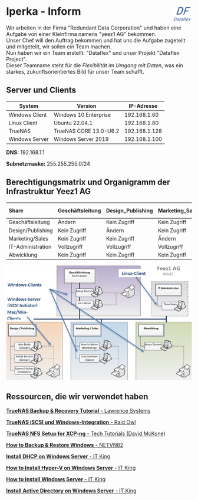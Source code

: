 # Iperka - Inform <img src="https://github.com/ironflipper/DataFlex/blob/main/Dokumentationen/iperka/Images/LOGO.png" alt="DataFlex Logo" align="right" width="50"/>

Wir arbeiten in der Firma "Redundant Data Corporation" und haben eine Aufgabe von einer Kleinfirma namens "yeez1 AG" bekommen.  
Unser Chef will den Auftrag bekommen und hat uns die Aufgabe zugeteilt und mitgeteilt, wir sollen ein Team machen.  
Nun haben wir ein Team erstellt: "Dataflex" und unser Projekt "Dataflex Project".  
Dieser Teamname steht für die *Flexibilität im Umgang mit Daten*, was ein starkes, zukunftsorientiertes Bild für unser Team schafft.


## Server und Clients

| System           | Version                  | IP-Adresse       |
|------------------|--------------------------|------------------|
| Windows Client   | Windows 10 Enterprise     | 192.168.1.60     |
| Linux Client     | Ubuntu 22.04.1            | 192.168.1.80     |
| TrueNAS          | TrueNAS CORE 13.0-U6.2    | 192.168.1.128    |
| Windows Server   | Windows Server 2019       | 192.168.1.100    |

**DNS:** 192.168.1.1

**Subnetzmaske:** 255.255.255.0/24


## Berechtigungsmatrix und Organigramm der Infrastruktur Yeez1 AG

| Share                | Geschäftsleitung  |  Design_Publishing  | Marketing_Sales  | IT-Administration  | Abwicklung        |
|:---------------------|:------------------|:-------------------|:-----------------|:-------------------|:------------------|
| Geschäftsleitung     | Ändern            | Kein Zugriff       | Kein Zugriff     | Kein Zugriff        | Kein Zugriff      |
|   Design/Publishing   | Kein Zugriff      | Ändern             | Kein Zugriff     | Kein Zugriff        | Kein Zugriff      |
|     Marketing/Sales   | Kein Zugriff      | Kein Zugriff       | Ändern           | Kein Zugriff         | Kein Zugriff      |
| IT-Administration     | Vollzugriff       | Vollzugriff        | Vollzugriff      | Vollzugriff        | Vollzugriff       |
| Abwicklung            | Kein Zugriff      | Kein Zugriff       | Kein Zugriff     | Kein Zugriff        | Ändern            |



![Organigramm](https://github.com/ironflipper/DataFlex/blob/main/Dokumentationen/iperka/Images/organigramm.png)

## Ressourcen, die wir verwendet haben

[**TrueNAS Backup & Recovery Tutorial** - Lawrence Systems](https://www.youtube.com/watch?v=XIj0iHtZvOg)

[**TrueNAS iSCSI und Windows-Integration** - Raid Owl](https://www.youtube.com/watch?v=TBFB6F--Nvk)

[**TrueNAS NFS Setup for XCP-ng** - Tech Tutorials (David McKone)](https://www.youtube.com/watch?v=ySMitWnNxp4&t=551s&ab_channel=TechTutorials-DavidMcKone)

[**How to Backup & Restore Windows** - NETVN82](https://www.youtube.com/watch?v=juMz3WcZB4U&ab_channel=NETVN82)

[**Install DHCP on Windows Server** - IT King](https://www.youtube.com/watch?v=r4mx_Iu0lr4)

[**How to Install Hyper-V on Windows Server** - IT King](https://www.youtube.com/watch?v=vsQX08u6YNA&ab_channel=ITKing)

[**How to Install Windows Server** - IT King](https://www.youtube.com/watch?v=Rg9-YDDHkyk&t=151s&ab_channel=ITKing)

[**Install Active Directory on Windows Server** - IT King](https://www.youtube.com/watch?v=Mww5THo5zf8&ab_channel=ITKing)

